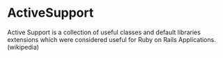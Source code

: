 # ActiveSupport

Active Support is a collection of useful classes and default libraries extensions which were considered useful for Ruby on Rails Applications.
(wikipedia)